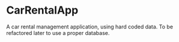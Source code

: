 # CarRentalApp
A car rental management application, using hard coded data. To be refactored later to use a proper database.
